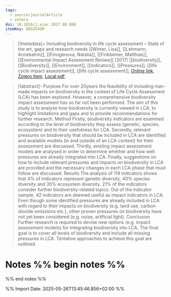 ```yaml
---
tags:
  - source/journalArticle
  - zotero
doi: 10.1016/j.eiar.2017.08.006
itemKey: EBS2G4SM
---
```

>[!metadata]+
> Including biodiversity in life cycle assessment – State of the art, gaps and research needs
> [[Winter, Lisa]], [[Lehmann, Annekatrin]], [[Finogenova, Natalia]], [[Finkbeiner, Matthias]], 
> [[Environmental Impact Assessment Review]] (2017)
> [[biodiversity]], [[Biodiversity]], [[Environment]], [[Indicators]], [[Pressures]], [[life cycle impact assessment]], [[life cycle assessment]], 
> [Online link](https://www.sciencedirect.com/science/article/pii/S0195925516303389), [Zotero Item](zotero://select/library/items/EBS2G4SM), [Local pdf](file://C:/Users/aburg/Documents/references/zotero/storage/KJN5CWZI/Winter2017_Includingbiodiversitya.pdf), 

>[!abstract]-
>Purpose
For over 20years the feasibility of including man-made impacts on biodiversity in the context of Life Cycle Assessment (LCA) has been explored. However, a comprehensive biodiversity impact assessment has so far not been performed. The aim of this study is to analyse how biodiversity is currently viewed in LCA, to highlight limitations and gaps and to provide recommendations for further research.
Method
Firstly, biodiversity indicators are examined according to the level of biodiversity they assess (genetic, species, ecosystem) and to their usefulness for LCA. Secondly, relevant pressures on biodiversity that should be included in LCA are identified and available models (in and outside of an LCA context) for their assessment are discussed. Thirdly, existing impact assessment models are analysed in order to determine whether and how well pressures are already integrated into LCA. Finally, suggestions on how to include relevant pressures and impacts on biodiversity in LCA are provided and the necessary changes in each LCA phase that must follow are discussed.
Results
The analysis of 119 indicators shows that 4% of indicators represent genetic diversity, 40% species diversity and 35% ecosystem diversity. 21% of the indicators consider further biodiversity-related topics. Out of the indicator sample, 42 indicators are deemed useful as impact indicators in LCA. Even though some identified pressures are already included in LCA with regard to their impacts on biodiversity (e.g. land use, carbon dioxide emissions etc.), other proven pressures on biodiversity have not yet been considered (e.g. noise, artificial light).
Conclusion
Further research is required to devise new options (e.g. impact assessment models) for integrating biodiversity into LCA. The final goal is to cover all levels of biodiversity and include all missing pressures in LCA. Tentative approaches to achieve this goal are outlined.

# Notes %% begin notes %%

%% end notes %%




%% Import Date: 2025-05-26T13:45:46.856+02:00 %%
